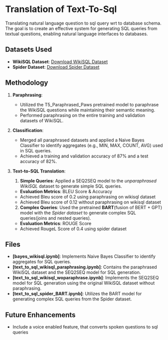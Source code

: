 # Translation of Text-To-Sql 
Translating natural language question to sql query wrt to database schema.
The goal is to create an effective system for generating SQL queries from textual questions, enabling natural language interfaces to databases.

## **Datasets Used**
- **WikiSQL Dataset**: [Download WikiSQL Dataset](https://drive.google.com/drive/folders/13f2MrdpieC9QGXM_DJnj2f1Hs6ZBh2ZT?usp=sharing)
- **Spider Dataset**: [Download Spider Dataset](https://drive.google.com/uc?export=download&id=1TqleXec_OykOYFREKKtschzY29dUcVAQ)

## **Methodology**
1. **Paraphrasing**: 
   - Utilized the T5_Paraphrased_Paws pretrained model to paraphrase the WikiSQL questions while maintaining their semantic meaning.
   - Performed paraphrasing on the entire training and validation datasets of WikiSQL.

2. **Classification**:
   - Merged all paraphrased datasets and applied a Naive Bayes Classifier to identify aggregates (e.g., MIN, MAX, COUNT, AVG) used in SQL queries.
   - Achieved a training and validation accuracy of 87% and a test accuracy of 82%.

3. **Text-to-SQL Translation**:
   
   1. **Simple Queries**: Applied a SEQ2SEQ model to the *unparaphrased WikiSQL* dataset to generate simple SQL queries. 
     - **Evaluation Metrics**: BLEU Score & Accuracy
     -  Achieved Bleu score of 0.2 using paraphrasing on wikisql dataset
     -  Achieved Bleu score of 0.12 without paraphrasing on wikisql dataset

   2. **Complex Queries**: Used the pretrained **BART**(fusion of BERT + GPT) model with the *Spider dataset* to generate complex SQL queries(joins and nested queries). 
     - **Evaluation Metrics**: ROUGE Score
     -  Achieved RougeL Score of 0.4 using spider dataset

## **Files**
- **[bayes_wikisql.ipynb]**: Implements Naive Bayes Classifier to identify aggregates for SQL queries.
- **[text_to_sql_wikisql_paraphrasing.ipynb]**: Contains the paraphrased WikiSQL dataset and the SEQ2SEQ model for SQL generation.
- **[text_to_sql_wikisql_woparaphrase.ipynb]**: Implements the SEQ2SEQ model for SQL generation using the original WikiSQL dataset without paraphrasing.
- **[text_to_sql_spider_BART.ipynb]**: Utilizes the BART model for generating complex SQL queries from the Spider dataset.
       
## **Future Enhancements**
- Include a voice enabled feature, that converts spoken questions to sql queries

